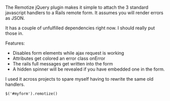 

The Remotize jQuery plugin makes it simple to attach the 3 standard
javascript handlers to a Rails remote form. It assumes you will render
errors as JSON.

It has a couple of unfulfilled dependencies right now. I should really
put those in.

Features:

  - Disables form elements while ajax request is working
  - Attributes get colored an error class onError
  - The rails full messages get written into the form
  - A hidden spinner will be revealed if you have embedded one in the form.

I used it across projects to spare myself having to rewrite the same old handlers.

    $('#myform').remotize()




